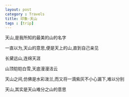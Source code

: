 ```yaml
---
layout: post
category : Travels
title: 印象-天山
tags : [trip]
---
```



天山,是我所知的最美的山的名字

 

一直以为,天山的意思,便是天上的山,直到自己亲见

 

长黛远山,连绵天涯

 

山顶皑皑白雪,天底漫漫洁云

 

天山之间,仿佛是水彩泼兰,而又将一滴紫灰不小心漏下,难以分别

 

天山,其实是天山难分之山的意思
